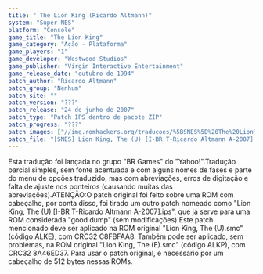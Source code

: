 ```yaml
---
title: " The Lion King (Ricardo Altmann)"
system: "Super NES"
platform: "Console"
game_title: "The Lion King"
game_category: "Ação - Plataforma"
game_players: "1"
game_developer: "Westwood Studios"
game_publisher: "Virgin Interactive Entertainment"
game_release_date: "outubro de 1994"
patch_author: "Ricardo Altmann"
patch_group: "Nenhum"
patch_site: ""
patch_version: "???"
patch_release: "24 de junho de 2007"
patch_type: "Patch IPS dentro de pacote ZIP"
patch_progress: "???"
patch_images: ["//img.romhackers.org/traducoes/%5BSNES%5D%20The%20Lion%20King%20-%20Ricardo%20Altmann%20-%201.png","//img.romhackers.org/traducoes/%5BSNES%5D%20The%20Lion%20King%20-%20Ricardo%20Altmann%20-%202.png","//img.romhackers.org/traducoes/%5BSNES%5D%20The%20Lion%20King%20-%20Ricardo%20Altmann%20-%203.png"]
patch_file: "[SNES] Lion King, The (U) [I-BR T-Ricardo Altmann A-2007].zip"
---
```

Esta tradução foi lançada no grupo "BR Games" do "Yahoo!".Tradução parcial simples, sem fonte acentuada e com alguns nomes de fases e parte do menu de opções traduzido, mas com abreviações, erros de digitação e falta de ajuste nos ponteiros (causando muitas das abreviações).ATENÇÃO:O patch original foi feito sobre uma ROM com cabeçalho, por conta disso, foi tirado um outro patch nomeado como "Lion King, The (U) [I-BR T-Ricardo Altmann A-2007].ips", que já serve para uma ROM considerada "good dump" (sem modificações).Este patch mencionado deve ser aplicado na ROM original "Lion King, The (U).smc" (código ALKE), com CRC32 C8FBFAA8. Também pode ser aplicado, sem problemas, na ROM original "Lion King, The (E).smc" (código ALKP), com CRC32 8A46ED37. Para usar o patch original, é necessário por um cabeçalho de 512 bytes nessas ROMs.